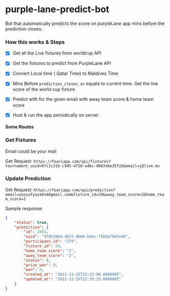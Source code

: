 # purple-lane-predict-bot

Bot that automatically predicts the score on purpleLane app mins before the prediction closes.


### How this works & Steps

- [x] Get all the Live fixtures from worldcup API
- [x] Get the fixtures to predict from PurpleLane API
- [x] Convert Local time ( Qatar Time) to Maldives Time
- [x] Mins Before `prediction_closes_at` equals to current time. Get the live score of the world cup fixture
- [x] Predict with for the given email with away team score & home team score
- [x] Host & run the app periodically on server


#### Some Routes

### Get Fixtures

Email could be your mail

Get Request: `https://foariapp.com/api/fixtures?tournament_uuid=97c1c316-c945-4f28-a4bc-d087e6e35f2d&email=j@live.mv`


### Update Prediction


Get Request: `https://foariapp.com/api/prediction?email=yoosufyazak%40gmail.com&fixture_id=29&away_team_score=2&home_team_score=2`

Sample response:

```json
{
	"status": true,
	"prediction": {
		"id": 2092,
		"uuid": "97d518bd-46f2-4b66-b64c-f5b9a7bb7ed4",
		"participant_id": "279",
		"fixture_id": 29,
		"home_team_score": "2",
		"away_team_score": "2",
		"status": 0,
		"prize_won": 0,
		"won": 0,
		"created_at": "2022-11-25T22:23:08.000000Z",
		"updated_at": "2022-11-25T22:29:23.000000Z"
	}
}
```
